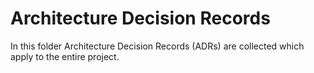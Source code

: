 # Architecture Decision Records

In this folder Architecture Decision Records (ADRs) are collected which apply to
the entire project.
